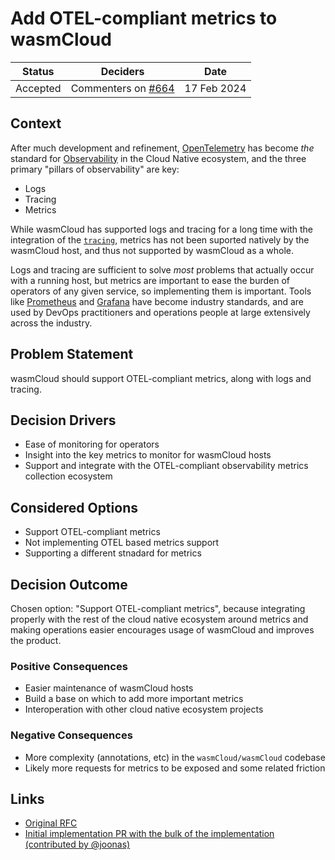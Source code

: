 # Add OTEL-compliant metrics to wasmCloud

| Status   | Deciders                                                                | Date        |
|----------|-------------------------------------------------------------------------|-------------|
| Accepted | Commenters on [#664](https://github.com/wasmCloud/wasmCloud/issues/664) | 17 Feb 2024 |

## Context

After much development and refinement, [OpenTelemetry][otel] has become *the* standard for [Observability][o11y] in the Cloud Native ecosystem, and the three primary "pillars of observability" are key:

- Logs
- Tracing
- Metrics

While wasmCloud has supported logs and tracing for a long time with the integration of the [`tracing`][crates-tracing], metrics has not been suported natively by the wasmCloud host, and thus not supported by wasmCloud as a whole.

Logs and tracing are sufficient to solve *most* problems that actually occur with a running host, but metrics are important to ease the burden of operators of any given service, so implementing them is important. Tools like [Prometheus][prom] and [Grafana][grafana] have become industry standards, and are used by DevOps practitioners and operations people at large extensively across the industry.

[otel]: https://opentelemetry.io/
[o11y]: https://en.wikipedia.org/wiki/Observability_(software)
[crates-tracing]: https://crates.io/crates/tracing
[prom]: https://prometheus.io/docs
[grafana]: https://grafana.com/

## Problem Statement

wasmCloud should support OTEL-compliant metrics, along with logs and tracing.

## Decision Drivers

* Ease of monitoring for operators
* Insight into the key metrics to monitor for wasmCloud hosts
* Support and integrate with the OTEL-compliant observability metrics collection ecosystem

## Considered Options

* Support OTEL-compliant metrics
* Not implementing OTEL based metrics support
* Supporting a different stnadard for metrics

## Decision Outcome

Chosen option: "Support OTEL-compliant metrics", because integrating properly with the rest of the cloud native ecosystem around metrics and making operations easier encourages usage of wasmCloud and improves the product.

### Positive Consequences

* Easier maintenance of wasmCloud hosts
* Build a base on which to add more important metrics
* Interoperation with other cloud native ecosystem projects

### Negative Consequences <!-- optional -->

* More complexity (annotations, etc) in the `wasmCloud/wasmCloud` codebase
* Likely more requests for metrics to be exposed and some related friction

## Links <!-- optional -->

* [Original RFC](https://github.com/wasmCloud/wasmCloud/issues/664)
* [Initial implementation PR with the bulk of the implementation (contributed by @joonas)](https://github.com/wasmCloud/wasmCloud/pull/1431)
